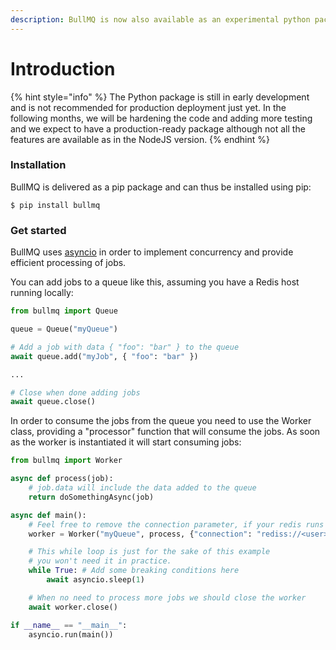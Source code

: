 ```yaml
---
description: BullMQ is now also available as an experimental python package.
---
```


# Introduction

{% hint style="info" %}
The Python package is still in early development and is not recommended for production deployment just yet. In the following months, we will be hardening the code and adding more testing and we expect to have a production-ready package although not all the features are available as in the NodeJS version.
{% endhint %}

### Installation

BullMQ is delivered as a pip package and can thus be installed using pip:

```
$ pip install bullmq
```

### Get started

BullMQ uses [asyncio](https://docs.python.org/3/library/asyncio.html) in order to implement concurrency and provide efficient processing of jobs.

You can add jobs to a queue like this, assuming you have a Redis host running locally:

```python
from bullmq import Queue

queue = Queue("myQueue")

# Add a job with data { "foo": "bar" } to the queue
await queue.add("myJob", { "foo": "bar" })

...

# Close when done adding jobs
await queue.close()

```

In order to consume the jobs from the queue you need to use the Worker class, providing a "processor" function that will consume the jobs. As soon as the worker is instantiated it will start consuming jobs:

```python
from bullmq import Worker

async def process(job):
    # job.data will include the data added to the queue
    return doSomethingAsync(job)

async def main():
    # Feel free to remove the connection parameter, if your redis runs on localhost
    worker = Worker("myQueue", process, {"connection": "rediss://<user>:<password>@<host>:<port>"})

    # This while loop is just for the sake of this example
    # you won't need it in practice.
    while True: # Add some breaking conditions here
        await asyncio.sleep(1)

    # When no need to process more jobs we should close the worker
    await worker.close()

if __name__ == "__main__":
    asyncio.run(main())

```

